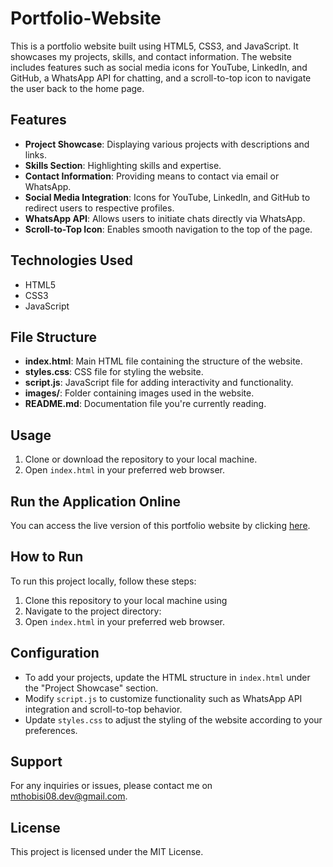 # Portfolio-Website
This is a portfolio website built using HTML5, CSS3, and JavaScript. It showcases my projects, skills, and contact information. The website includes features such as social media icons for YouTube, LinkedIn, and GitHub, a WhatsApp API for chatting, and a scroll-to-top icon to navigate the user back to the home page.
## Features
- **Project Showcase**: Displaying various projects with descriptions and links.
- **Skills Section**: Highlighting skills and expertise.
- **Contact Information**: Providing means to contact via email or WhatsApp.
- **Social Media Integration**: Icons for YouTube, LinkedIn, and GitHub to redirect users to respective profiles.
- **WhatsApp API**: Allows users to initiate chats directly via WhatsApp.
- **Scroll-to-Top Icon**: Enables smooth navigation to the top of the page.

## Technologies Used
- HTML5
- CSS3
- JavaScript

## File Structure
- **index.html**: Main HTML file containing the structure of the website.
- **styles.css**: CSS file for styling the website.
- **script.js**: JavaScript file for adding interactivity and functionality.
- **images/**: Folder containing images used in the website.
- **README.md**: Documentation file you're currently reading.

## Usage
1. Clone or download the repository to your local machine.
2. Open `index.html` in your preferred web browser.

## Run the Application Online
You can access the live version of this portfolio website by clicking [here](https://mthobisim.netlify.app/).

## How to Run
To run this project locally, follow these steps:

1. Clone this repository to your local machine using 
2. Navigate to the project directory: 
3. Open `index.html` in your preferred web browser.

## Configuration
- To add your projects, update the HTML structure in `index.html` under the "Project Showcase" section.
- Modify `script.js` to customize functionality such as WhatsApp API integration and scroll-to-top behavior.
- Update `styles.css` to adjust the styling of the website according to your preferences.

## Support
For any inquiries or issues, please contact me on mthobisi08.dev@gmail.com.

## License
This project is licensed under the MIT License.
